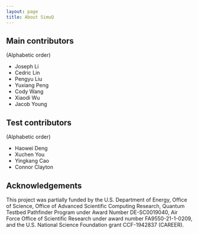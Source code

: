 ```yaml
---
layout: page
title: About SimuQ
---
```


## Main contributors

(Alphabetic order)
* Joseph Li
* Cedric Lin
* Pengyu Liu
* Yuxiang Peng
* Cody Wang
* Xiaodi Wu
* Jacob Young

## Test contributors

(Alphabetic order)
* Haowei Deng
* Xuchen You
* Yingkang Cao
* Connor Clayton

## Acknowledgements

This project was partially funded by the U.S. Department of Energy, Office of Science, Office of Advanced Scientific Computing Research, Quantum Testbed Pathfinder Program under Award Number DE-SC0019040, Air Force Office of Scientific Research under award number FA9550-21-1-0209, and  the U.S. National Science Foundation grant CCF-1942837 (CAREER).